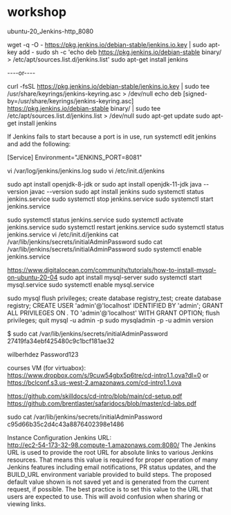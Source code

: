 # workshop

ubuntu-20_Jenkins-http_8080

wget -q -O - https://pkg.jenkins.io/debian-stable/jenkins.io.key | sudo apt-key add -
sudo sh -c 'echo deb https://pkg.jenkins.io/debian-stable binary/ > /etc/apt/sources.list.d/jenkins.list'
sudo apt-get install jenkins

----or----

curl -fsSL https://pkg.jenkins.io/debian-stable/jenkins.io.key | sudo tee \
  /usr/share/keyrings/jenkins-keyring.asc > /dev/null
echo deb [signed-by=/usr/share/keyrings/jenkins-keyring.asc] \
  https://pkg.jenkins.io/debian-stable binary/ | sudo tee \
  /etc/apt/sources.list.d/jenkins.list > /dev/null
sudo apt-get update
sudo apt-get install jenkins

If Jenkins fails to start because a port is in use, run systemctl edit jenkins and add the following:

[Service]
Environment="JENKINS_PORT=8081"




vi /var/log/jenkins/jenkins.log
sudo vi /etc/init.d/jenkins


sudo apt install openjdk-8-jdk
or
sudo apt install openjdk-11-jdk
java --version
javac --version
sudo apt install jenkins
sudo systemctl status jenkins.service
sudo systemctl stop jenkins.service
sudo systemctl start jenkins.service

sudo systemctl status jenkins.service
sudo systemctl activate jenkins.service
sudo systemctl restart jenkins.service
sudo systemctl status jenkins.service
vi /etc/init.d/jenkins 
cat /var/lib/jenkins/secrets/initialAdminPassword
sudo cat /var/lib/jenkins/secrets/initialAdminPassword
sudo systemctl enable jenkins.service


https://www.digitalocean.com/community/tutorials/how-to-install-mysql-on-ubuntu-20-04
sudo apt install mysql-server
sudo systemctl start mysql.service
sudo systemctl enable mysql.service

sudo mysql
flush privileges;
create database registry_test;
create database registry;
CREATE USER 'admin'@'localhost' IDENTIFIED BY 'admin';
GRANT ALL PRIVILEGES ON *.* TO 'admin'@'localhost' WITH GRANT OPTION;
flush privileges;
quit
mysql -u admin -p
sudo mysqladmin -p -u admin version



$ sudo cat /var/lib/jenkins/secrets/initialAdminPassword
27419fa34ebf425480c9c1bcf181ae32

wilberhdez
Password123


courses VM (for virtuabox):
https://www.dropbox.com/s/9cuw54gbx5p6tre/cd-intro1.1.ova?dl=0
or
https://bclconf.s3.us-west-2.amazonaws.com/cd-intro1.1.ova

https://github.com/skilldocs/cd-intro/blob/main/cd-setup.pdf
https://github.com/brentlaster/safaridocs/blob/master/cd-labs.pdf





sudo cat /var/lib/jenkins/secrets/initialAdminPassword
c95d66b35c2d4c43a8876402398e1486


Instance Configuration
Jenkins URL:	
http://ec2-54-173-32-98.compute-1.amazonaws.com:8080/
The Jenkins URL is used to provide the root URL for absolute links to various Jenkins resources. That means this value is required for proper operation of many Jenkins features including email notifications, PR status updates, and the BUILD_URL environment variable provided to build steps.
The proposed default value shown is not saved yet and is generated from the current request, if possible. The best practice is to set this value to the URL that users are expected to use. This will avoid confusion when sharing or viewing links.



